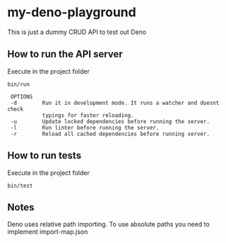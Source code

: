 # my-deno-playground

This is just a dummy CRUD API to test out Deno

## How to run the API server

Execute in the project folder

```
bin/run
```
```
 OPTIONS
 -d        Run it in development mode. It runs a watcher and doesnt check 
           typings for faster reloading.
 -u        Update locked dependencies before running the server.
 -l        Run linter before running the server.
 -r        Reload all cached dependencies before running server.
```

## How to run tests

Execute in the project folder

```
bin/test
```

## Notes

Deno uses relative path importing. To use absolute paths you need to implement
import-map.json
